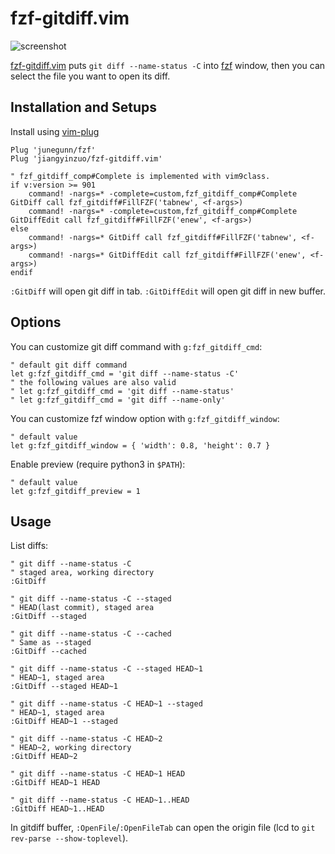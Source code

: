 # fzf-gitdiff.vim

![screenshot](https://github.com/jiangyinzuo/fzf-gitdiff.vim/assets/40995042/fd9e54ef-5374-429c-879a-9c3252a12301)

[fzf-gitdiff.vim](https://github.com/jiangyinzuo/fzf-gitdiff.vim) puts
`git diff --name-status -C` into [fzf](https://github.com/junegunn/fzf) window, then you can
select the file you want to open its diff.

## Installation and Setups

Install using [vim-plug](https://github.com/junegunn/vim-plug)

```vim
Plug 'junegunn/fzf'
Plug 'jiangyinzuo/fzf-gitdiff.vim'

" fzf_gitdiff_comp#Complete is implemented with vim9class.
if v:version >= 901
    command! -nargs=* -complete=custom,fzf_gitdiff_comp#Complete GitDiff call fzf_gitdiff#FillFZF('tabnew', <f-args>)
    command! -nargs=* -complete=custom,fzf_gitdiff_comp#Complete GitDiffEdit call fzf_gitdiff#FillFZF('enew', <f-args>)
else
    command! -nargs=* GitDiff call fzf_gitdiff#FillFZF('tabnew', <f-args>)
    command! -nargs=* GitDiffEdit call fzf_gitdiff#FillFZF('enew', <f-args>)
endif
```

`:GitDiff` will open git diff in tab.
`:GitDiffEdit` will open git diff in new buffer.

## Options

You can customize git diff command with `g:fzf_gitdiff_cmd`:
```vim
" default git diff command
let g:fzf_gitdiff_cmd = 'git diff --name-status -C'
" the following values are also valid
" let g:fzf_gitdiff_cmd = 'git diff --name-status'
" let g:fzf_gitdiff_cmd = 'git diff --name-only'
```

You can customize fzf window option with `g:fzf_gitdiff_window`:
```vim
" default value
let g:fzf_gitdiff_window = { 'width': 0.8, 'height': 0.7 }
```

Enable preview (require python3 in `$PATH`):
```vim
" default value
let g:fzf_gitdiff_preview = 1
```

## Usage

List diffs:
```vim
" git diff --name-status -C
" staged area, working directory
:GitDiff

" git diff --name-status -C --staged
" HEAD(last commit), staged area
:GitDiff --staged

" git diff --name-status -C --cached
" Same as --staged
:GitDiff --cached

" git diff --name-status -C --staged HEAD~1
" HEAD~1, staged area
:GitDiff --staged HEAD~1

" git diff --name-status -C HEAD~1 --staged
" HEAD~1, staged area
:GitDiff HEAD~1 --staged

" git diff --name-status -C HEAD~2
" HEAD~2, working directory
:GitDiff HEAD~2

" git diff --name-status -C HEAD~1 HEAD
:GitDiff HEAD~1 HEAD

" git diff --name-status -C HEAD~1..HEAD
:GitDiff HEAD~1..HEAD
```

In gitdiff buffer, `:OpenFile`/`:OpenFileTab` can open the origin file
(lcd to `git rev-parse --show-toplevel`).
